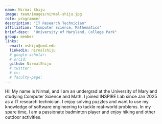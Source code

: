 ```yaml
---
name: Nirmal Shiju
image: team/images/nirmal-shiju.jpg
role: programmer
description: "IT Research Technician"
affiliation: "Computer Science, Mathematics"
brief-desc:  "University of Maryland, College Park"
group: member
links:
  email: nshiju@umd.edu
  linkedin: nirmalshiju
  # google-scholar: 
  # orcid: 
  github: NirmalShiju
  # twitter:   
  # cv: 
  # faculty-page: 
---
```

Hi! My name is Nirmal, and I am an undergrad at the University of Maryland studying Computer Science and Math. I joined INSPIRE Lab since Jan 2025 as a IT research technician. I enjoy solving puzzles and want to use my knowledge of software engineering to tackle real-world problems. In my spare time, I am a passionate badminton player and enjoy hiking and other outdoor activities. 
